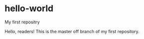 # hello-world
My first repositry

Hello, readers!
This is the master off branch of my first repository.
